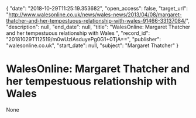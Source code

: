 {
  "date": "2018-10-29T11:25:19.353682", 
  "open_access": false, 
  "target_url": "http://www.walesonline.co.uk/news/wales-news/2013/04/08/margaret-thatcher-and-her-tempestuous-relationship-with-wales-91466-33137084/", 
  "description": null, 
  "end_date": null, 
  "title": "WalesOnline: Margaret Thatcher and her tempestuous relationship with Wales ", 
  "record_id": "20181029T112519/m0wUzIAsduyePg0G1+0TjA==", 
  "publisher": "walesonline.co.uk", 
  "start_date": null, 
  "subject": "Margaret Thatcher"
}

# WalesOnline: Margaret Thatcher and her tempestuous relationship with Wales 

None